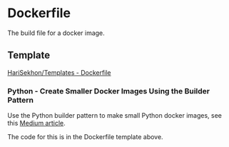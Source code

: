 # Dockerfile

The build file for a docker image.

## Template

[HariSekhon/Templates - Dockerfile](https://github.com/HariSekhon/Templates/blob/master/Dockerfile)

### Python - Create Smaller Docker Images Using the Builder Pattern

Use the Python builder pattern to make small Python docker images, see
this [Medium article](https://medium.com/@harisekhon/docker-python-builder-pattern-to-reduce-docker-image-size-e78feee68295).

The code for this is in the Dockerfile template above.

